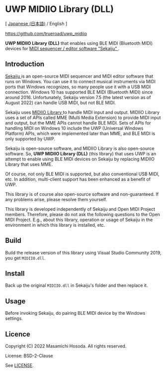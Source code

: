 <!-- -*- coding: utf-8 -*- -->
# UWP MIDIIO Library (DLL)

[ [Japanese (日本語)](./README.ja.md) / English ]

https://github.com/trueroad/uwp_midiio

**UWP MIDIIO Library (DLL)** that enables
using BLE MIDI (Bluetooth MIDI) devices for
[MIDI sequencer / editor software "Sekaiju"
](https://openmidiproject.osdn.jp/Sekaiju_en.html).

## Introduction

[Sekaiju
](https://openmidiproject.osdn.jp/Sekaiju_en.html)
is an open-source MIDI sequencer and MIDI editor software
that runs on Windows.
You can use it to connect musical instruments via MIDI ports
that Windows recognizes, so many people use it with a USB MIDI connection.
Windows 10 has supported BLE MIDI (Bluetooth MIDI) since around 2016.
Unfortunately, Sekaiju version 7.5 (the latest version as of August 2022)
can handle USB MIDI, but not BLE MIDI.

Sekaiju uses
[MIDIIO Library
](https://openmidiproject.osdn.jp/MIDIIOLibrary_en.html)
to handle MIDI input and output.
MIDIIO Library uses a set of APIs called MME (Multi Media Extension)
to provide MIDI input and output, but the MME APIs cannot handle BLE MIDI.
Sets of APIs for handling MIDI on Windows 10
include the UWP (Universal Windows Platform) APIs,
which were implemented later than MME, and BLE MIDI is only supported by UWP.

Sekaiju is open-source software, and MIDIIO Library
is also open-source software.
So, **UWP MIDIIO Library (DLL)** (this library)
that uses UWP is an attempt to enable using BLE MIDI devices
on Sekaiju by replacing MIDIIO Library that uses MME.

Of course, not only BLE MIDI is supported, but also conventional USB MIDI, etc.
In addition, multi-client support has been enhanced as a benefit of UWP.

This library is of course also open-source software and non-guaranteed.
If any problems arise, please resolve them yourself.

This library is developed independently of Sekaiju and Open MIDI Project members.
Therefore, please do not ask the following questions to the Open MIDI Project.
E.g., about this library, operation or usage of Sekaiju in the environment in which this library is installed, etc.

## Build

Build the release version of this library using Visual Studio Community 2019,
you get `MIDIIO.dll`.

## Install

Back up the original `MIDIIO.dll` in Sekaiju's folder and then replace it.

## Usage

Before invoking Sekaiju, do pairing BLE MIDI device by the Windows settings.

## Licence

Copyright (C) 2022 Masamichi Hosoda. All rights reserved.

License: BSD-2-Clause

See [LICENSE](./LICENSE).
